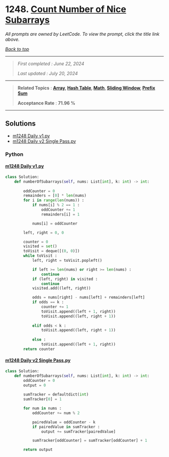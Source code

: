 # 1248. [Count Number of Nice Subarrays](<https://leetcode.com/problems/count-number-of-nice-subarrays>)

*All prompts are owned by LeetCode. To view the prompt, click the title link above.*

*[Back to top](<../README.md>)*

------

> *First completed : June 22, 2024*
>
> *Last updated : July 20, 2024*

------

> **Related Topics** : **[Array](<by_topic/Array.md>), [Hash Table](<by_topic/Hash Table.md>), [Math](<by_topic/Math.md>), [Sliding Window](<by_topic/Sliding Window.md>), [Prefix Sum](<by_topic/Prefix Sum.md>)**
>
> **Acceptance Rate** : **71.96 %**

------

## Solutions

- [m1248 Daily v1.py](<../my-submissions/m1248 Daily v1.py>)
- [m1248 Daily v2 Single Pass.py](<../my-submissions/m1248 Daily v2 Single Pass.py>)
### Python
#### [m1248 Daily v1.py](<../my-submissions/m1248 Daily v1.py>)
```Python
class Solution:
    def numberOfSubarrays(self, nums: List[int], k: int) -> int:
        
        oddCounter = 0
        remainders = [0] * len(nums)
        for i in range(len(nums)) :
            if nums[i] % 2 == 1 :
                oddCounter += 1
                remainders[i] = 1

            nums[i] = oddCounter

        left, right = 0, 0

        counter = 0
        visited = set()
        toVisit = deque([(0, 0)])
        while toVisit :
            left, right = toVisit.popleft()

            if left >= len(nums) or right >= len(nums) :
                continue
            if (left, right) in visited :
                continue
            visited.add((left, right))

            odds = nums[right] - nums[left] + remainders[left]
            if odds == k :
                counter += 1
                toVisit.append((left + 1, right))
                toVisit.append((left, right + 1))
            
            elif odds < k :
                toVisit.append((left, right + 1))
            
            else :
                toVisit.append((left + 1, right))
        return counter
```

#### [m1248 Daily v2 Single Pass.py](<../my-submissions/m1248 Daily v2 Single Pass.py>)
```Python
class Solution:
    def numberOfSubarrays(self, nums: List[int], k: int) -> int:
        oddCounter = 0
        output = 0
        
        sumTracker = defaultdict(int)
        sumTracker[0] = 1

        for num in nums :
            oddCounter += num % 2

            pairedValue = oddCounter - k
            if pairedValue in sumTracker :
                output += sumTracker[pairedValue]

            sumTracker[oddCounter] = sumTracker[oddCounter] + 1

        return output
```

